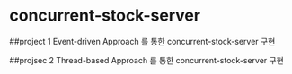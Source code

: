 # concurrent-stock-server

##project 1
Event-driven Approach 를 통한 concurrent-stock-server 구현

##projsec 2
Thread-based Approach 를 통한 concurrent-stock-server 구현
